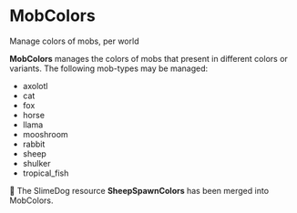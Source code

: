 # MobColors
Manage colors of mobs, per world 

**MobColors** manages the colors of mobs that present in different colors or variants. The following mob-types may be managed:
- axolotl
- cat
- fox
- horse
- llama
- mooshroom
- rabbit
- sheep
- shulker
- tropical_fish

🚩 The SlimeDog resource **SheepSpawnColors** has been merged into MobColors.
